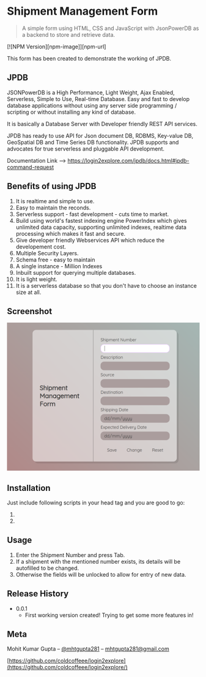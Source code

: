 # Shipment Management Form

> A simple form using HTML, CSS and JavaScript with JsonPowerDB as a backend to store and retrieve data.

[![NPM Version][npm-image]][npm-url]



This form has been created to demonstrate the working of JPDB.

## JPDB

JSONPowerDB is a High Performance, Light Weight, Ajax Enabled, Serverless, Simple to Use, Real-time Database. Easy and fast to develop database applications without using any server side programming / scripting or without installing any kind of database.

It is basically a Database Server with Developer friendly REST API services.

JPDB has ready to use API for Json document DB, RDBMS, Key-value DB, GeoSpatial DB and Time Series DB functionality. JPDB supports and advocates for true serverless and pluggable API development.

Documentation Link --> https://login2explore.com/jpdb/docs.html#jpdb-command-request

## Benefits of using JPDB

1. It is realtime and simple to use.
2. Easy to maintain the reconds.
3. Serverless support - fast development - cuts time to market.
4. Build using world's fastest indexing engine PowerIndex which gives unlimited data capacity, supporting unlimited indexes, realtime data processing which makes it fast and secure.
5. Give developer friendly Webservices API which reduce the developement cost.
6. Multiple Security Layers.
7. Schema free - easy to maintain
8. A single instance - Million Indexes
9. Inbuilt support for querying multiple databases.
10. It is light weight.
11. It is a serverless database so that you don't have to choose an instance size at all.

## Screenshot

![](index.png)

## Installation

Just include following scripts in your head tag and you are good to go:

1. <script src="https://ajax.googleapis.com/ajax/libs/jquery/3.3.1/jquery.min.js"></script>
2. <script src="https://login2explore.com/jpdb/resources/js/0.0.4/jpdb-commons.js"></script>

## Usage

1. Enter the Shipment Number and press Tab.
2. If a shipment with the mentioned number exists, its details will be autofilled to be changed.
3. Otherwise the fields will be unlocked to allow for entry of new data.

## Release History

- 0.0.1
  - First working version created! Trying to get some more features in!

## Meta

Mohit Kumar Gupta – [@mhtgupta281](https://twitter.com/mhtgupta281) – mhtgupta281@gmail.com

[https://github.com/coldcoffeee/login2explore](https://github.com/coldcoffeee/login2explore/)
